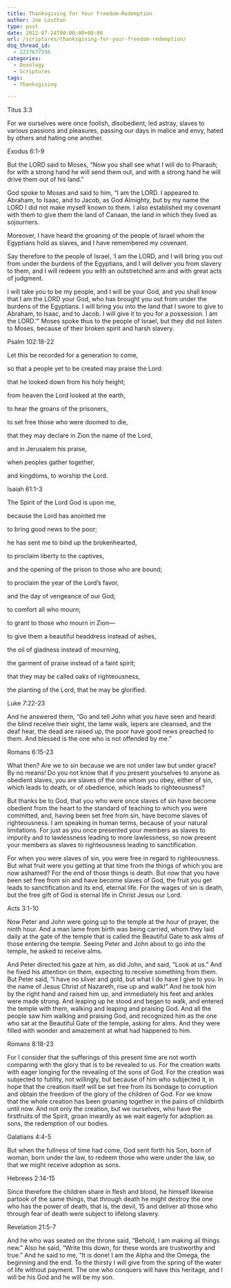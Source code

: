 ```yaml
---
title: Thanksgiving for Your Freedom—Redemption
author: Joe Louthan
type: post
date: 2012-07-24T00:00:00+00:00
url: /scriptures/thanksgiving-for-your-freedom-redemption/
dsq_thread_id:
  - 2227677556
categories:
  - Doxology
  - Scriptures
tags:
  - Thanksgiving

---
```

Titus 3:3
  
For we ourselves were once foolish, disobedient, led astray, slaves to various passions and pleasures, passing our days in malice and envy, hated by others and hating one another.

Exodus 6:1-9
  
But the LORD said to Moses, “Now you shall see what I will do to Pharaoh; for with a strong hand he will send them out, and with a strong hand he will drive them out of his land.”

God spoke to Moses and said to him, “I am the LORD. I appeared to Abraham, to Isaac, and to Jacob, as God Almighty, but by my name the LORD I did not make myself known to them. I also established my covenant with them to give them the land of Canaan, the land in which they lived as sojourners.

Moreover, I have heard the groaning of the people of Israel whom the Egyptians hold as slaves, and I have remembered my covenant.
  
Say therefore to the people of Israel, ‘I am the LORD, and I will bring you out from under the burdens of the Egyptians, and I will deliver you from slavery to them, and I will redeem you with an outstretched arm and with great acts of judgment. 

I will take you to be my people, and I will be your God, and you shall know that I am the LORD your God, who has brought you out from under the burdens of the Egyptians. I will bring you into the land that I swore to give to Abraham, to Isaac, and to Jacob. I will give it to you for a possession. I am the LORD.’” Moses spoke thus to the people of Israel, but they did not listen to Moses, because of their broken spirit and harsh slavery.

Psalm 102:18-22
  
Let this be recorded for a generation to come,
  
so that a people yet to be created may praise the Lord:
  
that he looked down from his holy height;
  
from heaven the Lord looked at the earth,
  
to hear the groans of the prisoners,
  
to set free those who were doomed to die,
  
that they may declare in Zion the name of the Lord,
  
and in Jerusalem his praise,
  
when peoples gather together,
  
and kingdoms, to worship the Lord.

Isaiah 61:1-3
  
The Spirit of the Lord God is upon me,
  
because the Lord has anointed me
  
to bring good news to the poor;
  
he has sent me to bind up the brokenhearted,
  
to proclaim liberty to the captives,
  
and the opening of the prison to those who are bound;
  
to proclaim the year of the Lord’s favor,
  
and the day of vengeance of our God;
  
to comfort all who mourn;
  
to grant to those who mourn in Zion—
  
to give them a beautiful headdress instead of ashes,
  
the oil of gladness instead of mourning,
  
the garment of praise instead of a faint spirit;
  
that they may be called oaks of righteousness,
  
the planting of the Lord, that he may be glorified.

Luke 7:22-23
  
And he answered them, “Go and tell John what you have seen and heard: the blind receive their sight, the lame walk, lepers are cleansed, and the deaf hear, the dead are raised up, the poor have good news preached to them. And blessed is the one who is not offended by me.”

Romans 6:15-23
  
What then? Are we to sin because we are not under law but under grace? By no means! Do you not know that if you present yourselves to anyone as obedient slaves, you are slaves of the one whom you obey, either of sin, which leads to death, or of obedience, which leads to righteousness?
  
But thanks be to God, that you who were once slaves of sin have become obedient from the heart to the standard of teaching to which you were committed, and, having been set free from sin, have become slaves of righteousness. I am speaking in human terms, because of your natural limitations. For just as you once presented your members as slaves to impurity and to lawlessness leading to more lawlessness, so now present your members as slaves to righteousness leading to sanctification.

For when you were slaves of sin, you were free in regard to righteousness. But what fruit were you getting at that time from the things of which you are now ashamed? For the end of those things is death. But now that you have been set free from sin and have become slaves of God, the fruit you get leads to sanctification and its end, eternal life. For the wages of sin is death, but the free gift of God is eternal life in Christ Jesus our Lord.

Acts 3:1-10
  
Now Peter and John were going up to the temple at the hour of prayer, the ninth hour. And a man lame from birth was being carried, whom they laid daily at the gate of the temple that is called the Beautiful Gate to ask alms of those entering the temple. Seeing Peter and John about to go into the temple, he asked to receive alms. 

And Peter directed his gaze at him, as did John, and said, “Look at us.” And he fixed his attention on them, expecting to receive something from them. But Peter said, “I have no silver and gold, but what I do have I give to you. In the name of Jesus Christ of Nazareth, rise up and walk!” And he took him by the right hand and raised him up, and immediately his feet and ankles were made strong. And leaping up he stood and began to walk, and entered the temple with them, walking and leaping and praising God. And all the people saw him walking and praising God, and recognized him as the one who sat at the Beautiful Gate of the temple, asking for alms. And they were filled with wonder and amazement at what had happened to him.

Romans 8:18-23
  
For I consider that the sufferings of this present time are not worth comparing with the glory that is to be revealed to us. For the creation waits with eager longing for the revealing of the sons of God. For the creation was subjected to futility, not willingly, but because of him who subjected it, in hope that the creation itself will be set free from its bondage to corruption and obtain the freedom of the glory of the children of God. For we know that the whole creation has been groaning together in the pains of childbirth until now. And not only the creation, but we ourselves, who have the firstfruits of the Spirit, groan inwardly as we wait eagerly for adoption as sons, the redemption of our bodies.

Galatians 4:4-5
  
But when the fullness of time had come, God sent forth his Son, born of woman, born under the law, to redeem those who were under the law, so that we might receive adoption as sons.

Hebrews 2:14-15
  
Since therefore the children share in flesh and blood, he himself likewise partook of the same things, that through death he might destroy the one who has the power of death, that is, the devil, 15 and deliver all those who through fear of death were subject to lifelong slavery.

Revelation 21:5-7
  
And he who was seated on the throne said, “Behold, I am making all things new.” Also he said, “Write this down, for these words are trustworthy and true.” And he said to me, “It is done! I am the Alpha and the Omega, the beginning and the end. To the thirsty I will give from the spring of the water of life without payment. The one who conquers will have this heritage, and I will be his God and he will be my son.